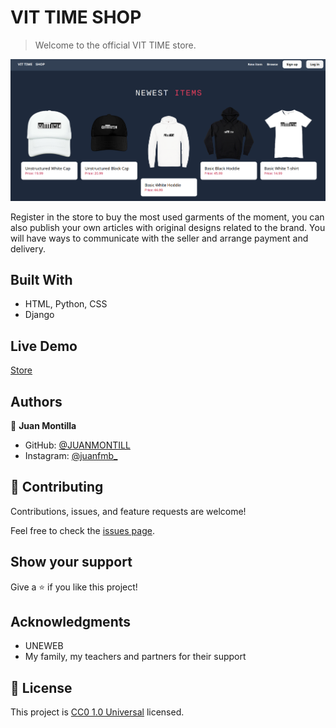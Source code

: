 # VIT TIME SHOP

> Welcome to the official VIT TIME store.

![screenshot](./Screenshot_2023-10-18_17-07-21.png)

Register in the store to buy the most used garments of the moment, you can also publish your own articles with original designs related to the brand. You will have ways to communicate with the seller and arrange payment and delivery.

## Built With

- HTML, Python, CSS
- Django

## Live Demo

[Store](https://mastersoftk.tech/)

## Authors

👤 **Juan Montilla**

- GitHub: [@JUANMONTILL](https://github.com/JUANMONTILL)
- Instagram: [@juanfmb_](https://instagram.com/juanfmb_)

## 🤝 Contributing

Contributions, issues, and feature requests are welcome!

Feel free to check the [issues page](https://github.com/JUANMONTILL/shopping_cart_django-20sep23/issues).

## Show your support

Give a ⭐️ if you like this project!

## Acknowledgments

- UNEWEB
- My family, my teachers and partners for their support

## 📝 License

This project is [CC0 1.0 Universal](LICENSE) licensed.